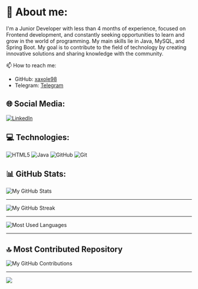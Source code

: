 # 💫 About me:
I'm a Junior Developer with less than 4 months of experience, focused on Frontend development, and constantly seeking opportunities to learn and grow in the world of programming. My main skills lie in Java, MySQL, and Spring Boot. My goal is to contribute to the field of technology by creating innovative solutions and sharing knowledge with the community.

📫 How to reach me:

- GitHub: [xaxole98](https://github.com/xaxole98)
- Telegram: [Telegram](https://t.me/xaxole98)

## 🌐 Social Media:
[![LinkedIn](https://img.shields.io/badge/LinkedIn-%230077B5.svg?logo=linkedin&logoColor=white)](https://www.linkedin.com/in/alex-pacheco-developer/) 

## 💻 Technologies:
![HTML5](https://img.shields.io/badge/HTML5-%23E34F26.svg?style=for-the-badge&logo=html5&logoColor=white) 
![Java](https://img.shields.io/badge/Java-%23ED8B00.svg?style=for-the-badge&logo=java&logoColor=white)
![GitHub](https://img.shields.io/badge/GitHub-%23121011.svg?style=for-the-badge&logo=github&logoColor=white)
![Git](https://img.shields.io/badge/Git-fc6d26?style=for-the-badge&logo=git&logoColor=white)

## 📊 GitHub Stats:

![My GitHub Stats](https://github-readme-stats.vercel.app/api?username=xaxole98&theme=midnight-purple&hide_border=false&include_all_commits=true&count_private=false)<br/>

---

![My GitHub Streak](https://github-readme-streak-stats.herokuapp.com/?user=xaxole98&theme=midnight-purple&hide_border=false)<br/>

---

![Most Used Languages](https://github-readme-stats.vercel.app/api/top-langs/?username=xaxole98&theme=midnight-purple&hide_border=false&include_all_commits=true&count_private=false&layout=compact)

---

## 🔝 Most Contributed Repository
![My GitHub Contributions](https://github-contributor-stats.vercel.app/api?username=xaxole98&limit=5&theme=radical&combine_all_yearly_contributions=true)

---

[![](https://visitcount.itsvg.in/api?id=xaxole98&icon=0&color=0)](https://visitcount.itsvg.in)

